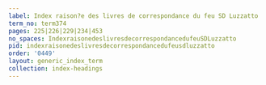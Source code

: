 ```yaml
---
label: Index raison?e des livres de correspondance du feu SD Luzzatto
term_no: term374
pages: 225|226|229|234|453
no_spaces: IndexraisonedeslivresdecorrespondancedufeuSDLuzzatto
pid: indexraisonedeslivresdecorrespondancedufeusdluzzatto
order: '0449'
layout: generic_index_term
collection: index-headings
---
```

